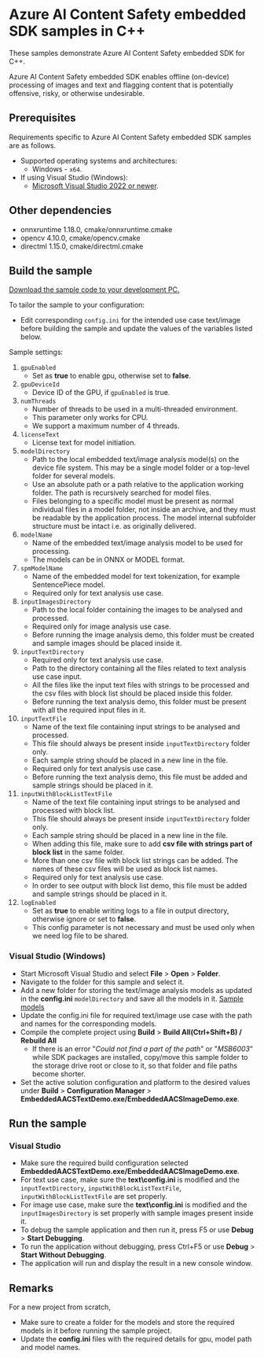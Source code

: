 # Azure AI Content Safety embedded SDK samples in C++

These samples demonstrate Azure AI Content Safety embedded SDK for C++.

Azure AI Content Safety embedded SDK enables offline (on-device) processing of images and text and flagging content that is potentially offensive, risky, or otherwise undesirable.

## Prerequisites

Requirements specific to Azure AI Content Safety embedded SDK samples are as follows.
* Supported operating systems and architectures:
  * Windows - `x64`.
* If using Visual Studio (Windows):
  * [Microsoft Visual Studio 2022 or newer](https://www.visualstudio.com/).

## Other dependencies
* onnxruntime 1.18.0, cmake/onnxruntime.cmake
* opencv 4.10.0, cmake/opencv.cmake
* directml 1.15.0, cmake/directml.cmake

## Build the sample

[Download the sample code to your development PC.](https://github.com/Azure/azure-ai-content-safety-sdk)

To tailor the sample to your configuration:
* Edit corresponding `config.ini` for the intended use case text/image before building the sample and update the values of the variables listed below.

Sample settings:
1. `gpuEnabled`
   * Set as **true** to enable gpu, otherwise set to **false**.
1. `gpuDeviceId`
   * Device ID of the GPU, if `gpuEnabled` is true.
1. `numThreads`
   * Number of threads to be used in a multi-threaded environment.
   * This parameter only works for CPU.
   * We support a maximum number of 4 threads.
1. `licenseText`
   * License text for model initiation.
1. `modelDirectory`
   * Path to the local embedded text/image analysis model(s) on the device file system.
     This may be a single model folder or a top-level folder for several models.
   * Use an absolute path or a path relative to the application working folder.
     The path is recursively searched for model files.
   * Files belonging to a specific model must be present as normal individual files in a model folder,
     not inside an archive, and they must be readable by the application process.
     The model internal subfolder structure must be intact i.e. as originally delivered.
1. `modelName`
   * Name of the embedded text/image analysis model to be used for processing.
   * The models can be in ONNX or MODEL format.
1. `spmModelName`
   * Name of the embedded model for text tokenization, for example SentencePiece model.
   * Required only for text analysis use case.
1. `inputImagesDirectory`
   * Path to the local folder containing the images to be analysed and processed.
   * Required only for image analysis use case.
   * Before running the image analysis demo, this folder must be created and sample images should be placed inside it.
1. `inputTextDirectory`
   * Required only for text analysis use case.
   * Path to the directory containing all the files related to text analysis use case input.
   * All the files like the input text files with strings to be processed and the csv files with block list should be placed inside this folder.
   * Before running the text analysis demo, this folder must be present with all the required input files in it.
1. `inputTextFile`
   * Name of the text file containing input strings to be analysed and processed.
   * This file should always be present inside `inputTextDirectory` folder only.
   * Each sample string should be placed in a new line in the file.
   * Required only for text analysis use case.
   * Before running the text analysis demo, this file must be added and sample strings should be placed in it.
1. `inputWithBlockListTextFile`
   * Name of the text file containing input strings to be analysed and processed with block list.
   * This file should always be present inside `inputTextDirectory` folder only.
   * Each sample string should be placed in a new line in the file.
   * When adding this file, make sure to add **csv file with strings part of block list** in the same folder.
   * More than one csv file with block list strings can be added. The names of these csv files will be used as block list names.
   * Required only for text analysis use case.
   * In order to see output with block list demo, this file must be added and sample strings should be placed in it.
1. `logEnabled`
   * Set as **true** to enable writing logs to a file in output directory, otherwise ignore or set to **false**.
   * This config parameter is not necessary and must be used only when we need log file to be shared.

### Visual Studio (Windows)

* Start Microsoft Visual Studio and select **File** \> **Open** \> **Folder**.
* Navigate to the folder for this sample and select it.
* Add a new folder for storing the text/image analysis models as updated in the **config.ini** `modelDirectory`  and save all the models in it. [Sample models](https://aka.ms/azure-ai-content-safety-models)
* Update the config.ini file for required text/image use case with the path and names for the corresponding models.
* Compile the complete project using **Build** \> **Build All(Ctrl+Shift+B) / Rebuild All**
  * If there is an error "*Could not find a part of the path*" or "*MSB6003*" while SDK packages are installed, copy/move this sample folder to the storage drive root or close to it, so that folder and file paths become shorter.
* Set the active solution configuration and platform to the desired values under **Build** \> **Configuration Manager** \> **EmbeddedAACSTextDemo.exe/EmbeddedAACSImageDemo.exe**.

## Run the sample

### Visual Studio

* Make sure the required build configuration selected **EmbeddedAACSTextDemo.exe/EmbeddedAACSImageDemo.exe**.
* For text use case, make sure the **text\config.ini** is modified and the `inputTextDirectory`, `inputWithBlockListTextFile`, `inputWithBlockListTextFile` are set properly.
* For image use case, make sure the **text\config.ini** is modified and the `inputImagesDirectory` is set properly with sample images present inside it.
* To debug the sample application and then run it, press F5 or use **Debug** \> **Start Debugging**.
* To run the application without debugging, press Ctrl+F5 or use **Debug** \> **Start Without Debugging**.
* The application will run and display the result in a new console window.


## Remarks

For a new project from scratch,
* Make sure to create a folder for the models and store the required models in it before running the sample project.
* Update the **config.ini** files with the required details for gpu, model path and model names.
